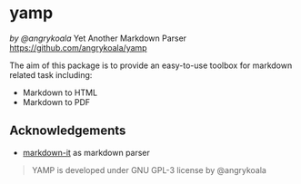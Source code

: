 yamp
====
_by @angrykoala_
Yet Another Markdown Parser <https://github.com/angrykoala/yamp>

The aim of this package is to provide an easy-to-use toolbox for markdown related task including:
* Markdown to HTML
* Markdown to PDF



## Acknowledgements
* [markdown-it](https://github.com/markdown-it/markdown-it) as markdown parser

>YAMP is developed under GNU GPL-3 license by @angrykoala
